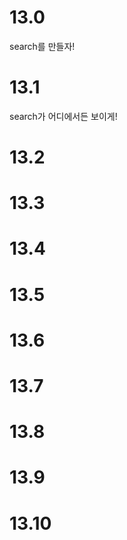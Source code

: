 # 13.0
search를 만들자!

# 13.1
search가 어디에서든 보이게!

# 13.2


# 13.3


# 13.4


# 13.5


# 13.6


# 13.7


# 13.8


# 13.9


# 13.10

